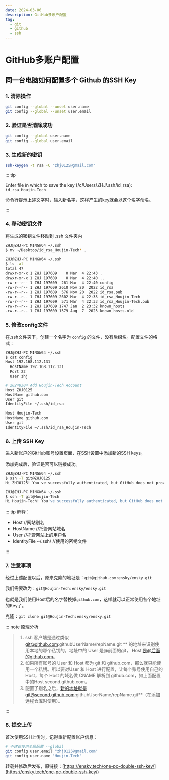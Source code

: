 ```yaml
---
date: 2024-03-06
description: GitHub多账户配置
tag:
  - git
  - github
  - ssh
---
```


# GitHub多账户配置

## 同一台电脑如何配置多个 Github 的SSH Key

### 1. 清除操作

```sh
git config --global --unset user.name
git config --global --unset user.email
```

### 2. 验证是否清除成功

```sh
git config --global user.name
git config --global user.email
```

### 3. 生成新的密钥
```sh
ssh-keygen -t rsa -C "zhj0125@gmail.com"
```

::: tip

Enter file in which to save the key (/c/Users/ZHJ/.ssh/id_rsa): `id_rsa_Houjin-Tech`

命令行提示上述文字时，输入新名字，这样产生的key就会以这个名字命名。

:::

### 4. 移动密钥文件

将生成的密钥文件移动到 .ssh 文件夹内

```sh
ZHJ@ZHJ-PC MINGW64 ~/.ssh
$ mv ~/Desktop/id_rsa_Houjin-Tech* .

ZHJ@ZHJ-PC MINGW64 ~/.ssh
$ ls -al
total 47
drwxr-xr-x 1 ZHJ 197609    0 Mar  4 22:43 .
drwxr-xr-x 1 ZHJ 197609    0 Mar  4 22:40 ..
-rw-r--r-- 1 ZHJ 197609  261 Mar  4 22:40 config
-rw-r--r-- 1 ZHJ 197609 2610 Nov 20  2022 id_rsa
-rw-r--r-- 1 ZHJ 197609  576 Nov 20  2022 id_rsa.pub
-rw-r--r-- 1 ZHJ 197609 2602 Mar  4 22:33 id_rsa_Houjin-Tech
-rw-r--r-- 1 ZHJ 197609  571 Mar  4 22:33 id_rsa_Houjin-Tech.pub
-rw-r--r-- 1 ZHJ 197609 1747 Jan  2 23:32 known_hosts
-rw-r--r-- 1 ZHJ 197609 1579 Aug  7  2023 known_hosts.old
```

### 5. 修改config文件

在.ssh文件夹下，创建一个名字为 `config` 的文件，没有后缀名。配置文件的格式：

```sh
ZHJ@ZHJ-PC MINGW64 ~/.ssh
$ cat config
Host 192.168.112.131
  HostName 192.168.112.131
  Port 22
  User zhj

# 20240304 Add Houjin-Tech Account
Host ZHJ0125
HostName github.com
User git
IdentityFile ~/.ssh/id_rsa

Host Houjin-Tech
HostName github.com
User git
IdentityFile ~/.ssh/id_rsa_Houjin-Tech

```

### 6. 上传 SSH Key

进入新账户的GitHub账号设置页面，在SSH设置中添加新的SSH keys。

添加完成后，验证是否可以链接成功。

```sh
ZHJ@ZHJ-PC MINGW64 ~/.ssh
$ ssh -T git@ZHJ0125
Hi ZHJ0125! You ve successfully authenticated, but GitHub does not provide shell access.

ZHJ@ZHJ-PC MINGW64 ~/.ssh
$ ssh -T git@Houjin-Tech
Hi Houjin-Tech! You've successfully authenticated, but GitHub does not provide shell access.
```
::: tip 解释：

* Host                    //网站别名
* HostName                //托管网站域名
* User                    //托管网站上的用户名
* IdentityFile ~/.ssh/    //使用的密钥文件

:::

### 7. 注意事项

经过上述配置以后，原来克隆的地址是：`git@github.com:ensky/ensky.git`

我们需要改为：`git@Houjin-Tech:ensky/ensky.git`

也就是我们使用Host后的名字替换掉`github.com`，这样就可以正常使用各个地址的Key了。

克隆：`git clone git@Houjin-Tech:ensky/ensky.git`

::: note 原理分析

> 1. ssh 客户端是通过类似 git@github.com:githubUserName/repName.git ** 的地址来识别使用本地的哪个私钥的，地址中的 User 是@前面的git， Host 是@后面的github.com。
> 2. 如果所有账号的 User 和 Host 都为 git 和 github.com，那么就只能使用一个私钥。所以要对User 和 Host 进行配置，让每个账号使用自己的 Host，每个 Host 的域名做 CNAME 解析到 github.com，如上面配置中的Host second.github.com。
> 3. 配置了别名之后，新的地址就是git@second.github.com:githubUserName/repName.git**（在添加远程仓库时使用）。

:::

### 8. 提交上传

首次使用SSH上传时，记得重新配置账户信息：

```sh
# 不建议使用全局配置 --global
git config user.email "zhj0125@gmail.com"
git config user.name "Houjin-Tech"
```

转载并修改后发布，原链接：[https://ensky.tech/one-pc-double-ssh-key/](https://ensky.tech/one-pc-double-ssh-key/)
